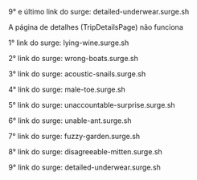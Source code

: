 
9° e último link do surge: detailed-underwear.surge.sh

A página de detalhes (TripDetailsPage) não funciona

1° link do surge: lying-wine.surge.sh 

2° link do surge: wrong-boats.surge.sh

3° link do surge: acoustic-snails.surge.sh

4° link do surge: male-toe.surge.sh

5° link do surge: unaccountable-surprise.surge.sh

6° link do surge: unable-ant.surge.sh

7° link do surge: fuzzy-garden.surge.sh

8° link do surge: disagreeable-mitten.surge.sh

9° link do surge: detailed-underwear.surge.sh